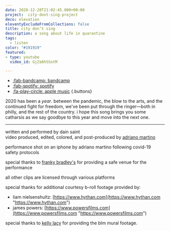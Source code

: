 ```yaml
---
date: 2020-12-28T21:02:45.000+00:00
project:  city-dont-sing-project
deco: elevation
eleventyExcludeFromCollections: false
title: city don’t sing
description: a song about life in quarantine
tags:
  - listen
color: "#191919"
featured:
- type: youtube
  video_id: GjZa6hSSotM

---
```


* [:fab-bandcamp: bandcamp](https://dainsaint.bandcamp.com/track/city-dont-sing)
* [:fab-spotify: spotify](https://open.spotify.com/album/7ri2txbcbunowtf6s2bwsj?highlight=spotify:track:4hpxbixxdx9zmmlyvokxlj)
* [:fa-play-circle: apple music](https://music.apple.com/us/album/city-dont-sing-single/1544686673)
{.buttons}

2020 has been a _year_. between the pandemic, the blow to the arts, and the continued fight for freedom, we've been put through the ringer—both in philly, and the rest of the country. i hope this song brings you some catharsis as we say goodbye to this year and move into the next one.

---


written and performed by dain saint  
video produced, edited, colored, and post-produced by [adriano martino](https://martinobranding.com)

performance shot on an iphone by adriano martino following covid-19 safety protocols

special thanks to [franky bradley's](https://frankybradleys.com) for providing a safe venue for the performance

all other clips are licensed through various platforms

special thanks for additional courtesy b-roll footage provided by:

* liam nielsenshultz: [https://www.hythan.com](https://www.hythan.com "https://www.hythan.com")
* james powers: [https://www.powersfilms.com](https://www.powersfilms.com "https://www.powersfilms.com")

special thanks to [kelly lacy](https://makebeautiful.co) for providing the blm mural footage.
